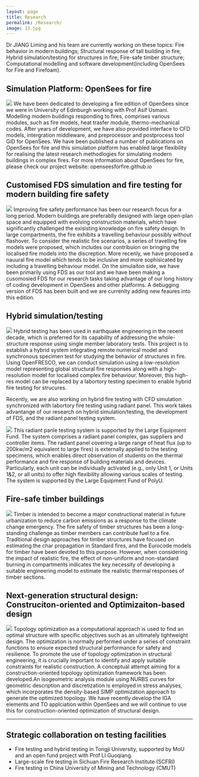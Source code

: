 ```yaml
---
layout: page
title: Research
permalink: /Research/
image: 13.jpg
---
```


Dr JIANG Liming and his team are currently working on these topics: Fire behavior in modern buildings; Structural response of tall building in fire, Hybrid simulation/testing for structures in fire; Fire-safe timber structure; Computational modelling and software development(including OpenSees for Fire and Firefoam).


## Simulation Platform: OpenSees for fire
![]({{site.baseurl}}/images/structfire.jpg)
We have  been  dedicated to developing a fire edition of OpenSees  since we were in University of Edinburgh working with Prof Asif Usmani. Modelling modern buildings responding to fires, comprises various modules, such as fire models, heat trasfer module, thermo-mechanical codes. After years of development, we have also provided interface to CFD  models, intergration middleware, and preprocessor and postprocess tool  GiD for OpenSees. We have been published  a  number of publications  on OpenSees for  fire and this simulation platform has enabled large flexibility for realising the  latest research methodlogies  for simulating modern buildings in complex fires. For more information  about OpenSees for  fire, please check our project website:  openseesforfire.github.io

## Customised FDS simulation and fire testing for modern building fire safety
![]({{site.baseurl}}/images/semifire.jpg)
Improving fire safety performance has been our research focus for a  long period. Modern buildings are preferablly designed with large open-plan space  and  equipped with evolving construction materials, which have significantly challenged the exisisting knowledge on fire safety design. In large compartments, the fire exhibits a travelling behaviour possibly without flashover. To consider the realistic fire scenarios, a series of travelling fire models were proposed, which includes our contribuion on bringing  the  localised  fire  models into the discreption.  More recenly, we have proposed a  nauural fire model which tends  to be  inclusive and  more sophisicated by including a  travelling behaviour model. On the simulaiton side, we have been primarily using FDS as our tool and we have been making a cusomosied FDS for our research tasks taking advantage of our long history of coding development in OpenSees and other platforms. A debugging version of FDS has been built and we are currenlty adding new feaures  into this edition.  


## Hybrid simulation/testing
![]({{site.baseurl}}/images/hybrid.jpg)
Hybrid testing has been used in earthquake engineering in the recent decade, which is preferred for its capability of addressing the whole-structure response using single member laboratory tests. This project is to establish a hybrid system integrating remote numerical model and synchronous specimen test for studying the behavior of structures in fire. Using OpenFRESCO,  we  can conduct simulation using a low-resolution model representing global structural fire responses along with a high-resolution model for localised complex fire behaviour. Moreover, this high-res model can be replaced by a labortory testing specimen to enable hybrid fire testing for strucures. 

Recently, we are also working on hybrid fire testing with CFD simulation synchronized with labortory fire testing using radiant panel. This work takes advantange of our research on hybrid simulation/testing, the development of FDS, and the radiant panel testing system.

![]({{site.baseurl}}/images/Panel.jpg)
This radiant panle testing system is supported by the Large Equipment Fund. The system comprises a radiant panel complex, gas suppliers and controller items. The radiant panel covering a large range of heat flux (up to 200kw/m2 equivalent to large fires) is externally applied to the testing specimens, which enables direct observation of students on the thermal performance and fire response of building materials and devices. Particularly, each unit can be individually activated (e.g., only Unit 1, or Units 1&2, or all units) to offer high flexibility allowing various scales of testing. The system is supported by the Large Equipment Fund of PolyU.

## Fire-safe timber buildings
![]({{site.baseurl}}/images/timber.jpg)
Timber is intended to become a major constructional material in future urbanization to reduce carbon emissions as a response to the climate change emergency. The fire safety of timber structures has been a long-standing challenge as timber members can contribute fuel to a fire. Traditional design approaches for timber structures have focused on estimating the char propagation in Standard fires, and the Eurocode models for timber have been devoted to this purpose. However, when considering the impact of realistic fire, the effect of non-uniform and non-standard burning in compartments indicates the key necessity of developing a suitable engineering model to estimate the realistic thermal responses of timber sections. 

## Next-generation  structural design: Construciton-oriented and Optimizaiton-based  design
![]({{site.baseurl}}/images/IGAsim.jpg)
Topology optimization as a computational approach is used to find an optimal structure with specific objectives such as an ultimately lightweight design. The optimization is normally performed under a series of constraint functions to ensure expected structural performance for safety and resilience. To promote the use of topology optimization in structural engineering, it is crucially important to identify and apply suitable constraints for realistic construction. A conceptual attempt aiming for a construction-oriented topology optimization framework has been developed.An isogeometric analysis module using NURBS curves for geometric description and discretization is employed in stress analyses, which incorporates the density-based SIMP optimization approach to generate the optimized topology. We have recently develop the IGA elements and TO applciation within OpenSees and we will continue to use this for construction-oriented optimization of structural design.


***
## Strategic collaboration on testing facilities
* Fire testing and hybrid testing in Tongji University, supported by MoU and an open fund project with Prof LI Guoqiang.
* Large-scale fire testing in Sichuan Fire Research Institute (SCFRI)
* Fire testing in China University of Mining and Technology (CMUT)